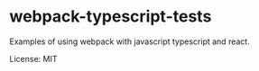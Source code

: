 # webpack-typescript-tests

Examples of using webpack with javascript typescript and react.

License: MIT


